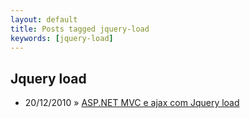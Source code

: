 ```yaml
---
layout: default
title: Posts tagged jquery-load
keywords: [jquery-load]
---
```

<h2 class="category">Jquery load</h2>
<ul class="posts">
<li>
<p>
<span class="date">20/12/2010</span> &raquo; 
<a href="/blog/asp-net-mvc-ajax-com-jquery-load">ASP.NET MVC e ajax com Jquery load</a>
</p>
</li> 
</ul>
